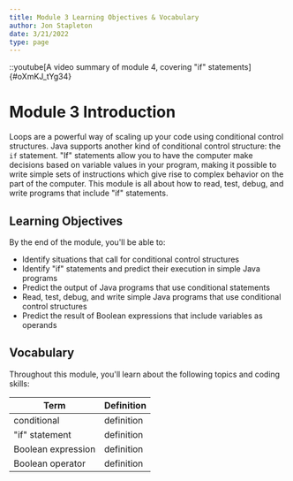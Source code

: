 ```yaml
---
title: Module 3 Learning Objectives & Vocabulary
author: Jon Stapleton
date: 3/21/2022
type: page
---
```


::youtube[A video summary of module 4, covering "if" statements]{#oXmKJ_tYg34}

# Module 3 Introduction

Loops are a powerful way of scaling up your code using conditional control structures. Java supports another kind of conditional control structure: the `if` statement. "If" statements allow you to have the computer make decisions based on variable values in your program, making it possible to write simple sets of instructions which give rise to complex behavior on the part of the computer. This module is all about how to read, test, debug, and write programs that include "if" statements.

## Learning Objectives

By the end of the module, you'll be able to:

* Identify situations that call for conditional control structures
* Identify "if" statements and predict their execution in simple Java programs
* Predict the output of Java programs that use conditional statements
* Read, test, debug, and write simple Java programs that use conditional control structures
* Predict the result of Boolean expressions that include variables as operands

## Vocabulary

Throughout this module, you'll learn about the following topics and coding skills:

| Term | Definition |
| ---- | ---------- |
| conditional | definition |
| "if" statement | definition |
| Boolean expression | definition |
| Boolean operator | definition |
